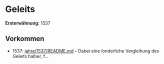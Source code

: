 # Geleits

**Ersterwähnung:** 1537

## Vorkommen
- 1537: [jahre/1537/README.md](../jahre/1537/README.md) – Dabei eine ſonderliche Vergleihung des Geleits
halber, f...
